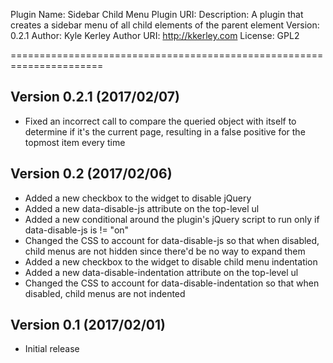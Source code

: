 Plugin Name: Sidebar Child Menu
Plugin URI:
Description: A plugin that creates a sidebar menu of all child elements of the parent element
Version: 0.2.1
Author: Kyle Kerley
Author URI: http://kkerley.com
License: GPL2

======================================================================

Version 0.2.1 (2017/02/07)
------------------------------
- Fixed an incorrect call to compare the queried object with itself to determine if it's the current page, resulting in a false positive for the topmost item every time


Version 0.2 (2017/02/06)
------------------------------
- Added a new checkbox to the widget to disable jQuery
- Added a new data-disable-js attribute on the top-level ul
- Added a new conditional around the plugin's jQuery script to run only if data-disable-js is != "on"
- Changed the CSS to account for data-disable-js so that when disabled, child menus are not hidden since there'd be no way to expand them
- Added a new checkbox to the widget to disable child menu indentation
- Added a new data-disable-indentation attribute on the top-level ul
- Changed the CSS to account for data-disable-indentation so that when disabled, child menus are not indented


Version 0.1 (2017/02/01)
------------------------------
- Initial release